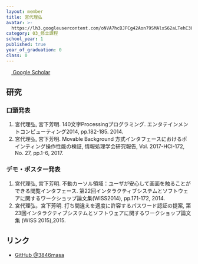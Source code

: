 ```yaml
---
layout: member
title: 宮代理弘
avatar: >-
  https://lh3.googleusercontent.com/oNVA7hcBJFCg42Aon79SMAlxS62aLTehC3UQdGApGFtzzqpjS3YqTsgk2V56dGDWosQbMNPe1Cf60bIAvPG1vmvU1XPiCOKDwIhNHVMRp66XGEW6BROoUhiMqA03M-RBjZNjg2zFGJvuieyhObmmME5zE6Ulm7P8634uzXsYKYAAf1T7iOxFD9RA_j4F_SUDCwI9oJIdBXYAL6VWyVo41_SFWxw_wLvV757lJXBBOFxJjmti_m7sDi_7xbviV0zvszMDxjIypCU6WvXaU2Enl6WnTWH6fPU1lhd2Xl8xO0aF_j694L_ItSiiZIRK1dP5kAXyuefxyu0sJZXxR1zfCgmLci6i35Qev65uOtVLC2SOQnTXqc-vxOjGhPF0oSDcpmXSs0_gMAPi4lW_59LKtw_pEOYjT4pcN99G_M7nkljUpkm73KWZKQ27YyVMO88mrbXWIiLL7tTReodKohGWgpNSamnVitRq-bEYdlNmNpI89d3b0EKi7R6L9vKjsElbpcWr2f4EOYCQiVZSinBoIRcB3N2NS1j4RBOe0vZ-Wqk7uTk5uedJj-UOI0BtuhJlDW3v_WQWIX3HnTWWUKiDpnOv5ZNDqYRMJbHCHzZqFB72CqbHQdFlrg=p-s300
category: 03_修士課程
school_year: 1
published: true
year_of_graduation: 0
class: 0
---
```


[<img src="https://scholar.google.co.jp/favicon-png.ico" style="width: 1em"> Google Scholar](https://scholar.google.co.jp/citations?user=ejhS1hoAAAAJ&hl=ja)


## 研究

### 口頭発表
1. 宮代理弘, 宮下芳明. 140文字Processingプログラミング. エンタテインメントコンピューティング2014, pp.182-185. 2014.
2. 宮代理弘, 宮下芳明. Movable Background 方式インタフェースにおけるポインティング操作性能の検証, 情報処理学会研究報告, Vol. 2017-HCI-172, No. 27, pp.1-6, 2017.

### デモ・ポスター発表
1. 宮代理弘, 宮下芳明. 不動カーソル領域：ユーザが安心して画面を触ることができる閲覧インタフェース. 第22回インタラクティブシステムとソフトウェアに関するワークショップ論文集(WISS2014), pp.171-172, 2014.
2. 宮代理弘，宮下芳明. 打ち間違えを適度に許容するパスワード認証の提案, 第23回インタラクティブシステムとソフトウェアに関するワークショップ論文集 (WISS 2015),2015.

## リンク
- [GitHub @3846masa](https://github.com/3846masa)
